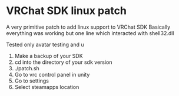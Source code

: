 # VRChat SDK linux patch

A very primitive patch to add linux support to VRChat SDK
Basically everything was working but one line which interacted with shell32.dll

Tested only avatar testing and u

1. Make a backup of your SDK
2. cd into the directory of your sdk version
3. ./patch.sh
4. Go to vrc control panel in unity
5. Go to settings
6. Select steamapps location
